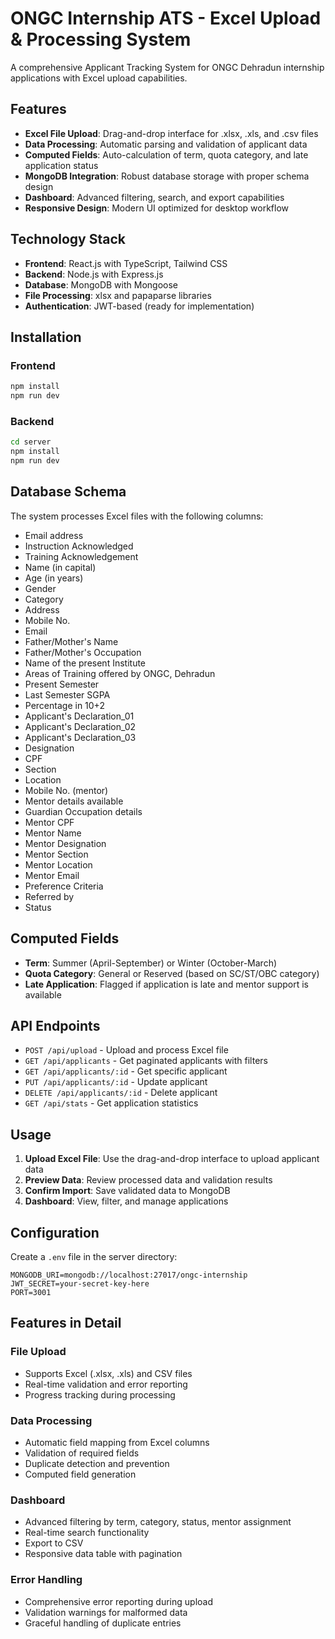 # ONGC Internship ATS - Excel Upload & Processing System

A comprehensive Applicant Tracking System for ONGC Dehradun internship applications with Excel upload capabilities.

## Features

- **Excel File Upload**: Drag-and-drop interface for .xlsx, .xls, and .csv files
- **Data Processing**: Automatic parsing and validation of applicant data
- **Computed Fields**: Auto-calculation of term, quota category, and late application status
- **MongoDB Integration**: Robust database storage with proper schema design
- **Dashboard**: Advanced filtering, search, and export capabilities
- **Responsive Design**: Modern UI optimized for desktop workflow

## Technology Stack

- **Frontend**: React.js with TypeScript, Tailwind CSS
- **Backend**: Node.js with Express.js
- **Database**: MongoDB with Mongoose
- **File Processing**: xlsx and papaparse libraries
- **Authentication**: JWT-based (ready for implementation)

## Installation

### Frontend
```bash
npm install
npm run dev
```

### Backend
```bash
cd server
npm install
npm run dev
```

## Database Schema

The system processes Excel files with the following columns:
- Email address
- Instruction Acknowledged
- Training Acknowledgement
- Name (in capital)
- Age (in years)
- Gender
- Category
- Address
- Mobile No.
- Email
- Father/Mother's Name
- Father/Mother's Occupation
- Name of the present Institute
- Areas of Training offered by ONGC, Dehradun
- Present Semester
- Last Semester SGPA
- Percentage in 10+2
- Applicant's Declaration_01
- Applicant's Declaration_02
- Applicant's Declaration_03
- Designation
- CPF
- Section
- Location
- Mobile No. (mentor)
- Mentor details available
- Guardian Occupation details
- Mentor CPF
- Mentor Name
- Mentor Designation
- Mentor Section
- Mentor Location
- Mentor Email
- Preference Criteria
- Referred by
- Status

## Computed Fields

- **Term**: Summer (April-September) or Winter (October-March)
- **Quota Category**: General or Reserved (based on SC/ST/OBC category)
- **Late Application**: Flagged if application is late and mentor support is available

## API Endpoints

- `POST /api/upload` - Upload and process Excel file
- `GET /api/applicants` - Get paginated applicants with filters
- `GET /api/applicants/:id` - Get specific applicant
- `PUT /api/applicants/:id` - Update applicant
- `DELETE /api/applicants/:id` - Delete applicant
- `GET /api/stats` - Get application statistics

## Usage

1. **Upload Excel File**: Use the drag-and-drop interface to upload applicant data
2. **Preview Data**: Review processed data and validation results
3. **Confirm Import**: Save validated data to MongoDB
4. **Dashboard**: View, filter, and manage applications

## Configuration

Create a `.env` file in the server directory:
```
MONGODB_URI=mongodb://localhost:27017/ongc-internship
JWT_SECRET=your-secret-key-here
PORT=3001
```

## Features in Detail

### File Upload
- Supports Excel (.xlsx, .xls) and CSV files
- Real-time validation and error reporting
- Progress tracking during processing

### Data Processing
- Automatic field mapping from Excel columns
- Validation of required fields
- Duplicate detection and prevention
- Computed field generation

### Dashboard
- Advanced filtering by term, category, status, mentor assignment
- Real-time search functionality
- Export to CSV
- Responsive data table with pagination

### Error Handling
- Comprehensive error reporting during upload
- Validation warnings for malformed data
- Graceful handling of duplicate entries